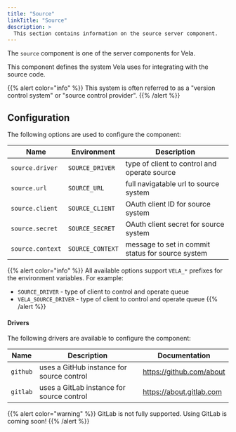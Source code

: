 ```yaml
---
title: "Source"
linkTitle: "Source"
description: >
  This section contains information on the source server component.
---
```


The `source` component is one of the server components for Vela.

This component defines the system Vela uses for integrating with the source code.

{{% alert color="info" %}}
This system is often referred to as a "version control system" or "source control provider".
{{% /alert %}}

## Configuration

The following options are used to configure the component:

| Name             | Environment      | Description                                       |
| ---------------- | ---------------- | ------------------------------------------------- |
| `source.driver`  | `SOURCE_DRIVER`  | type of client to control and operate source      |
| `source.url`     | `SOURCE_URL`     | full navigatable url to source system             |
| `source.client`  | `SOURCE_CLIENT`  | OAuth client ID for source system                 |
| `source.secret`  | `SOURCE_SECRET`  | OAuth client secret for source system             |
| `source.context` | `SOURCE_CONTEXT` | message to set in commit status for source system |

{{% alert color="info" %}}
All available options support `VELA_*` prefixes for the environment variables. For example:
* `SOURCE_DRIVER` - type of client to control and operate queue
* `VELA_SOURCE_DRIVER` - type of client to control and operate queue
{{% /alert %}}

#### Drivers

The following drivers are available to configure the component:

| Name     | Description                               | Documentation            |
| -------- | ----------------------------------------- | ------------------------ |
| `github` | uses a GitHub instance for source control | https://github.com/about |
| `gitlab` | uses a GitLab instance for source control | https://about.gitlab.com |

{{% alert color="warning" %}}
GitLab is not fully supported. Using GitLab is coming soon!
{{% /alert %}}
